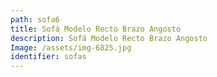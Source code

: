 ```yaml
---
path: sofa6
title: Sofá Modelo Recto Brazo Angosto
description: Sofá Modelo Recto Brazo Angosto
Image: /assets/img-6825.jpg
identifier: sofas
---
```


